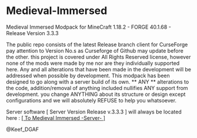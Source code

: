 # Medieval-Immersed
Medieval Immersed Modpack for MineCraft 1.18.2 - FORGE 40.1.68 - Release Version 3.3.3

The public repo consists of the latest Release branch client for CurseForge pay attention to Version No.s as Curseforge of Github may update before the other.
this project is covered under All Rights Reserved license, however none of the mods were made by me nor are they individually supported here. Any and all alterations that have been made in the development will be addressed when possible by development. This modpack has been designed to go along with a server build of its own. ** ANY ** alterations to the code, addition/removal of anything included nullifies ANY support from development. you change ANYTHING about its structure or design except configurations and we will absolutely REFUSE to help you whatsoever.

Server software [ Server Version Release v.3.3.3 ] will always be located here : [[ To Medieval Immersed -Server- ]](https://www.curseforge.com/minecraft/modpacks/medieval-immersed/files/3893525)

@Keef_DGAF

